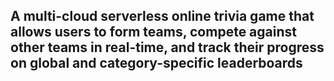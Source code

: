 ## A multi-cloud serverless online trivia game that allows users to form teams, compete against other teams in real-time, and track their progress on global and category-specific leaderboards
